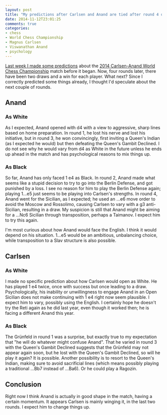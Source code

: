 ```yaml
---
layout: post
title: "My predictions after Carlsen and Anand are tied after round 4 of the World Chess Championship"
date: 2014-11-12T23:01:25
comments: true
categories:
- chess
- World Chess Championship
- Magnus Carlsen
- Viswanathan Anand
- psychology
---
```

[Last week I made some predictions](/blog/2014/11/06/my-predictions-and-hopes-for-the-2014-carlsen-anand-world-chess-championship-rematch/) about the [2014 Carlsen-Anand World Chess Championship](http://www.sochi2014.fide.com/) match before it began. Now, four rounds later, there have been two draws and a win for each player. What next? Since I correctly predicted some things already, I thought I'd speculate about the next couple of rounds.

<!--more-->

## Anand

### As White

As I expected, Anand opened with d4 with a view to aggressive, sharp lines based on home preparation. In round 1, he lost his nerve and lost his initiative, but in round 3, he won convincingly, first inviting a Queen's Indian (as I expected he would) but then defeating the Queen's Gambit Declined. I do not see why he would vary from d4 as White in the future unless he ends up ahead in the match and has psychological reasons to mix things up.

### As Black

So far, Anand has only faced 1 e4 as Black. In round 2, Anand made what seems like a stupid decision to try to go into the Berlin Defense, and got punished by a loss. I see no reason for him to play the Berlin Defense again; playing 1...e5 just seems to be playing into Carlsen's strengths. In round 4, Anand went for the Sicilian, as I expected; he used an ...e6 move order to avoid the Moscow and Rossolimo, causing Carlsen to vary with a g3 anti-Sicilian, resulting in a draw. My suspicion is still that Anand might be aiming for a ...Nc6 Sicilian through transposition, perhaps a Taimanov. I expect him to try this again.

I'm most curious about how Anand would face the English. I think it would depend on his situation. 1...e5 would be an ambitious, unbalancing choice, while transposition to a Slav structure is also possible.

## Carlsen

### As White

I made no specific prediction about how Carlsen would open as White. He has played 1 e4 twice, once with success but once leading to a draw. Psychologically, his inability or unwillingness to engage Anand in an Open Sicilian does not make continuing with 1 e4 right now seem plausible. I expect him to vary, possibly using the English. I certainly hope he doesn't try the Reti again as he did last year, even though it worked then; he is facing a different Anand this year.

### As Black

The Grünfeld in round 1 was a surprise, but exactly true to my expectation that "he will do whatever might confuse Anand". That he varied in round 3 with the Queen's Gambit Declined suggests that the Grünfeld may not appear again soon, but he lost with the Queen's Gambit Declined, so will he play it again? It is possible. Another possibility is to resort to the Queen's Indian, making sure to avoid sacrificial lines (which means possibly playing a traditional ...Bb7 instead of ...Ba6). Or he could play a Ragozin.

## Conclusion

Right now I think Anand is actually in good shape in the match, having a certain momentum. It appears Carlsen is mainly winging it, in the last two rounds. I expect him to change things up.
